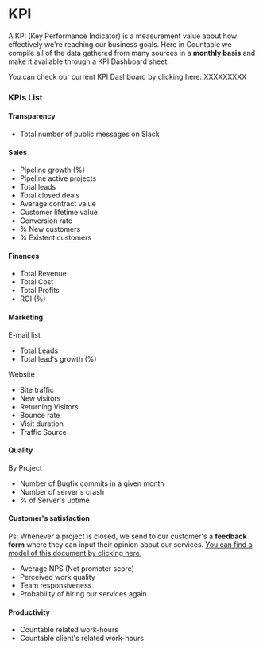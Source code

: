 # KPI

A KPI (Key Performance Indicator) is a measurement value about how effectively we're reaching our business goals. Here in Countable we compile all of the data gathered from many sources in a **monthly basis** and make it available through a KPI Dashboard sheet.

You can check our current KPI Dashboard by clicking here: XXXXXXXXX

### KPIs List

#### Transparency

* Total number of public messages on Slack

#### Sales

* Pipeline growth (%)
* Pipeline active projects
* Total leads
* Total closed deals
* Average contract value
* Customer lifetime value
* Conversion rate
* % New customers
* % Existent customers

#### Finances

* Total Revenue
* Total Cost
* Total Profits
* ROI (%)

#### Marketing

E-mail list

* Total Leads
* Total lead's growth (%)

Website

* Site traffic
* New visitors
* Returning Visitors
* Bounce rate
* Visit duration
* Traffic Source

#### Quality

By Project

* Number of Bugfix commits in a given month
* Number of server's crash
* % of Server's uptime

#### Customer's satisfaction

Ps: Whenever a project is closed, we send to our customer's a **feedback form** where they can input their opinion about our services. [You can find a model of this document by clicking here. ](https://www.surveymonkey.com/r/YXYKB63)

* Average NPS (Net promoter score)
* Perceived work quality
* Team responsiveness
* Probability of hiring our services again

#### Productivity

* Countable related work-hours
* Countable client's related work-hours

